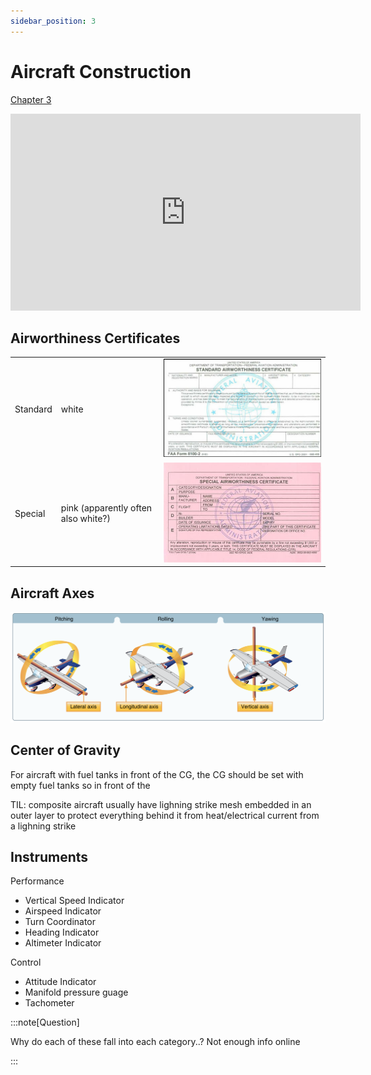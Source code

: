 ```yaml
---
sidebar_position: 3
---
```


# Aircraft Construction

[Chapter 3](https://www.faa.gov/sites/faa.gov/files/05_phak_ch3_0.pdf)

<iframe width="560" height="315" src="https://www.youtube-nocookie.com/embed/aPKijA7EGWk?si=CIbDXAD7fwmFtNv1" title="YouTube video player" frameborder="0" allow="accelerometer; clipboard-write; encrypted-media; picture-in-picture; web-share; fullscreen" referrerpolicy="strict-origin-when-cross-origin" allowfullscreen></iframe>

<!-- picture-in-picture; web-share; fullscreen; fullscreen -->

## Airworthiness Certificates

||||
|-|-|-|
|Standard|white|![](image-2.png)|
|Special|pink (apparently often also white?)|![alt text](image-3.png)|


## Aircraft Axes

![alt text](image-4.png)

## Center of Gravity

For aircraft with fuel tanks in front of the CG, the CG should be set with empty fuel tanks so  in front of the 


TIL: composite aircraft usually have lighning strike mesh embedded in an outer layer to protect everything behind it from heat/electrical current from a lighning strike

## Instruments

Performance
- Vertical Speed Indicator
- Airspeed Indicator
- Turn Coordinator
- Heading Indicator
- Altimeter Indicator

Control
- Attitude Indicator
- Manifold pressure guage
- Tachometer

:::note[Question]

Why do each of these fall into each category..?
Not enough info online

:::
